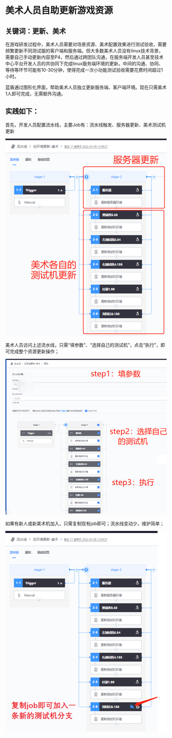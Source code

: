 # 美术人员自助更新游戏资源


## 关键词：更新、美术 <a id="&#x51C6;&#x5907;&#x4E8B;&#x9879;"></a>

在游戏研发过程中，美术人员需要对场景资源、美术配置效果进行测试验收，需要频繁更新不同测试服的客户端和服务端。但大多数美术人员没有linux技术背景，需要自己手动更新内容至P4，然后通过跨团队沟通，在服务端开发人员甚至技术中心平台开发人员的共协同下完成linux服务端环境的更新。中间的沟通、协同、等待等环节可能有10-30分钟，使得完成一次小功能测试验收需要花费时间超过1小时。

蓝盾通过图形化界面，帮助美术人员独立更新服务端、客户端环境。现在只需美术1人即可完成，无需额外沟通。


## 实践如下： <a id="&#x51C6;&#x5907;&#x4E8B;&#x9879;"></a>

首先，开发人员配置流水线，主要Job有：流水线触发、服务器更新、美术测试机更新

![&#x56FE;1](../../.gitbook/assets/scene-arts-upload-resources-a.png)

美术人员访问上述流水线，只需“填参数”、“选择自己的测试机”，点击“执行”，即可完成整个资源更新操作；

![&#x56FE;1](../../.gitbook/assets/scene-arts-upload-resources-b.png)


如果有新人或新美术机加入，只需复制现有job即可；流水线变动少，维护简单；

![&#x56FE;1](../../.gitbook/assets/scene-arts-upload-resources-c.png)



